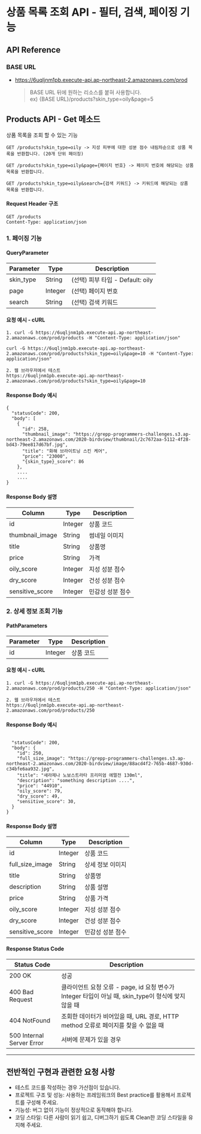 # 상품 목록 조회 API - 필터, 검색, 페이징 기능
## API Reference

### BASE URL
- https://6uqljnm1pb.execute-api.ap-northeast-2.amazonaws.com/prod

    > BASE URL 뒤에 원하는 리소스를 붙혀 사용합니다.  
    ex) {BASE URL}/products?skin_type=oily&page=5

## Products API - Get 메소드
상품 목록을 조회 할 수 있는 기능 

```
GET /products?skin_type=oily -> 지성 피부에 대한 성분 점수 내림차순으로 상품 목록을 반환합니다. (20개 단위 페이징)

GET /products?skin_type=oily&page={페이지 번호} -> 페이지 번호에 해당되는 상품 목록을 반환합니다. 

GET /products?skin_type=oily&search={검색 키워드} -> 키워드에 해당되는 상품 목록을 반환합니다.
```

#### Request Header 구조
```
GET /products
Content-Type: application/json
```

### 1. 페이징 기능

#### QueryParameter
| Parameter | Type   | Description |
|----------------|--------|-------------|
| skin_type      | String | (선택) 피부 타입 - Default: oily |
| page           | Integer | (선택) 페이지 번호 |
| search           | String | (선택) 검색 키워드 |

#### 요청 예시 - cURL
```
1. curl -G https://6uqljnm1pb.execute-api.ap-northeast-2.amazonaws.com/prod/products -H "Content-Type: application/json"

curl -G https://6uqljnm1pb.execute-api.ap-northeast-2.amazonaws.com/prod/products?skin_type=oily&page=10 -H "Content-Type: application/json"

2. 웹 브라우저에서 테스트
https://6uqljnm1pb.execute-api.ap-northeast-2.amazonaws.com/prod/products?skin_type=oily&page=10
```

#### Response Body 예시
```
{
  "statusCode": 200,
  "body": [
    {
      "id": 258,
      "thumbnail_image": "https://grepp-programmers-challenges.s3.ap-northeast-2.amazonaws.com/2020-birdview/thumbnail/2c7672aa-5112-4f28-bd43-79ee817d67bf.jpg",
      "title": "화해 브라이트닝 스킨 케어",
      "price": "23000",
      "{skin_type}_score": 86
    },
    ....
    ....
}
```

#### Response Body 설명
| Column     | Type      | Description   |
|------------|-----------|---------------|
| id       | Integer    | 상품 코드      |
| thumbnail_image | String |  썸네일 이미지 |
| title    | String    | 상품명     |
| price  | String    | 가격     |
| oily_score  | Integer    | 지성 성분 점수     |
| dry_score  | Integer    | 건성 성분 점수     |
| sensitive_score  | Integer    | 민감성 성분 점수     |

### 2. 상세 정보 조회 기능

#### PathParameters
| Parameter | Type   | Description |
|----------------|--------|-------------|
| id        | Integer | 상품 코드 |


#### 요청 예시 - cURL
```
1. curl -G https://6uqljnm1pb.execute-api.ap-northeast-2.amazonaws.com/prod/products/250 -H "Content-Type: application/json"

2. 웹 브라우저에서 테스트
https://6uqljnm1pb.execute-api.ap-northeast-2.amazonaws.com/prod/products/250
```

#### Response Body 예시
```

  "statusCode": 200,
  "body": {
    "id": 250,
    "full_size_image": "https://grepp-programmers-challenges.s3.ap-northeast-2.amazonaws.com/2020-birdview/image/88acd4f2-765b-4687-930d-c34bfe6aa932.jpg",
    "title": "새라제나 노보스트라타 프리미엄 에멀전 130ml",
    "description": "something description ....",
    "price": "44910",
    "oily_score": 79,
    "dry_score": 49,
    "sensitive_score": 30,
  }
}
```

#### Response Body 설명
| Column     | Type      | Description   |
|------------|-----------|---------------|
| id       | Integer    | 상품 코드      |
| full_size_image | String |  상세 정보 이미지 |
| title | String |  상품명 |
| description | String |  상품 설명 |
| price    | String    | 상품 가격     |
| oily_score  | Integer    | 지성 성분 점수     |
| dry_score  | Integer    | 건성 성분 점수     |
| sensitive_score  | Integer    | 민감성 성분 점수     |

#### Response Status Code
| Status Code               | Description                                       |
|---------------------------|---------------------------------------------------|
| 200 OK                    | 성공                                              |
| 400 Bad Request           | 클라이언트 요청 오류 - page, id 요청 변수가 Integer 타입이 아닐 때, skin_type이 형식에 맞지 않을 때 |
| 404 NotFound              | 조회한 데이터가 비어있을 때, URL 경로, HTTP method 오류로 페이지를 찾을 수 없을 때 |
| 500 Internal Server Error | 서버에 문제가 있을 경우                           |

---

## 전반적인 구현과 관련한 요청 사항
- 테스트 코드를 작성하는 경우 가산점이 있습니다.
- 프로젝트 구조 및 성능: 사용하는 프레임워크의 Best practice를 활용해서 프로젝트를 구성해 주세요.
- 기능성: 버그 없이 기능이 정상적으로 동작해야 합니다.
- 코딩 스타일: 다른 사람이 읽기 쉽고, 디버그하기 쉽도록 Clean한 코딩 스타일을 유지해 주세요.